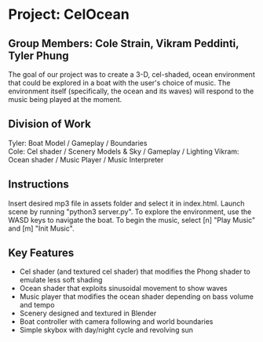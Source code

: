 # Project: CelOcean
## Group Members: Cole Strain, Vikram Peddinti, Tyler Phung

The goal of our project was to create a 3-D, cel-shaded, ocean environment that could be explored in a boat with the user's choice of music.  The environment itself (specifically, the ocean and its waves) will respond to the music being played at the moment. 

## Division of Work
Tyler: Boat Model / Gameplay / Boundaries  
Cole: Cel shader / Scenery Models & Sky / Gameplay / Lighting
Vikram: Ocean shader / Music Player / Music Interpreter

## Instructions
Insert desired mp3 file in assets folder and select it in index.html. Launch scene by running "python3 server.py". To explore the environment, use the WASD keys to navigate the boat. To begin the music, select [n] "Play Music" and [m] "Init Music".

## Key Features
* Cel shader (and textured cel shader) that modifies the Phong shader to emulate less soft shading  
* Ocean shader that exploits sinusoidal movement to show waves  
* Music player that modifies the ocean shader depending on bass volume and tempo  
* Scenery designed and textured in Blender  
* Boat controller with camera following and world boundaries  
* Simple skybox with day/night cycle and revolving sun
